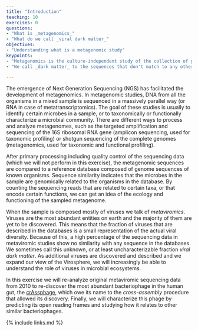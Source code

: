 ```yaml
---
title: "Introduction"
teaching: 10
exercises: 0
questions:
- "What is _metagenomics_"
- "What do we call _viral dark matter_"
objectives:
- "Understanding what is a metagenomic study"
keypoints:
- "Metagenomics is the culture-independent study of the collection of genomes from different microorganisms present in a complex sample."
- "We call _dark matter_ to the sequences that don't match to any other known sequence in the databases."

---
```


The emergence of Next Generation Sequencing (NGS) has facilitated the development of metagenomics. In metagenomic studies, DNA from all the organisms in a mixed sample is sequenced in a massively parallel way (or RNA in case of metatranscriptomics). The goal of these studies is usually to identify certain microbes in a sample, or to taxonomically or functionally characterize a microbial community. There are different ways to process and analyze metagenomes, such as the targeted amplification and sequencing of the 16S ribosomal RNA gene (amplicon sequencing, used for taxonomic profiling) or shotgun sequencing of the complete genomes (metagenomics, used for taxonomic and functional profiling).

After primary processing including quality control of the sequencing data (which we will not perform in this exercise), the metagenomic sequences are compared to a reference database composed of genome sequences of known organisms. Sequence similarity indicates that the microbes in the sample are genomically related to the organisms in the database. By counting the sequencing reads that are related to certain taxa, or that encode certain functions, we can get an idea of the ecology and functioning of the sampled metagenome.

When the sample is composed mostly of viruses we talk of *metaviromics*. Viruses are the most abundant entities on earth and the majority of them are yet to be discovered. This means that the fraction of viruses that are described in the databases is a small representation of the actual viral diversity. Because of this, a high percentage of the sequencing data in metaviromic studies show no similarity with any sequence in the databases. We sometimes call this unknown, or at least uncharacterizable fraction *viral dark matter*. As additional viruses are discovered and described and we expand our view of the Virosphere, we will increasingly be able to understand the role of viruses in microbial ecosystems.

In this exercise we will re-analyze original metaviromic sequencing data from 2010 to re-discover the most abundant bacteriophage in the human gut, the [crAssphage](https://en.wikipedia.org/wiki/crAssphage), which owe its name to the _cross-assembly_ procedure that allowed its discovery. Finally, we will characterize this phage by predicting its open reading frames and studying how it relates to other similar bacteriophages.  


{% include links.md %}
